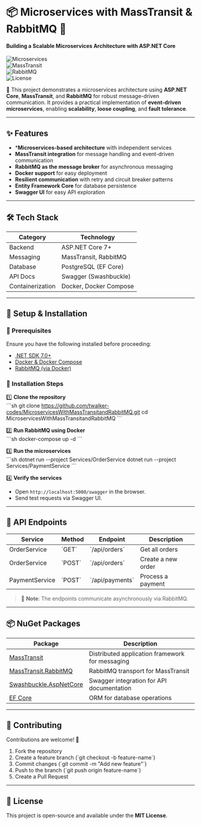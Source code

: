 # 📦 Microservices with MassTransit & RabbitMQ 🐰  
#### Building a Scalable Microservices Architecture with ASP.NET Core  

![Microservices](https://img.shields.io/badge/Microservices-ASP.NET_Core-blue)  
![MassTransit](https://img.shields.io/badge/MassTransit-7.x-green)  
![RabbitMQ](https://img.shields.io/badge/RabbitMQ-3.x-orange)  
![License](https://img.shields.io/badge/License-MIT-lightgrey)  

🚀 This project demonstrates a microservices architecture using **ASP.NET Core**, **MassTransit**, and **RabbitMQ** for robust message-driven communication. It provides a practical implementation of **event-driven microservices**, enabling **scalability**, **loose coupling**, and **fault tolerance**.

---

## ✨ Features  
- ***Microservices-based architecture** with independent services  
- **MassTransit integration** for message handling and event-driven communication  
- **RabbitMQ as the message broker** for asynchronous messaging  
- **Docker support** for easy deployment  
- **Resilient communication** with retry and circuit breaker patterns  
- **Entity Framework Core** for database persistence  
- **Swagger UI** for easy API exploration  

---

## 🛠 Tech Stack  

| Category        | Technology |
|----------------|-----------|
| Backend        | ASP.NET Core 7+ |
| Messaging      | MassTransit, RabbitMQ |
| Database       | PostgreSQL (EF Core) |
| API Docs       | Swagger (Swashbuckle) |
| Containerization | Docker, Docker Compose |

---

## 📌 Setup & Installation  

### 🔧 Prerequisites  
Ensure you have the following installed before proceeding:  
- [.NET SDK 7.0+](https://dotnet.microsoft.com/en-us/download)  
- [Docker & Docker Compose](https://www.docker.com/get-started)  
- [RabbitMQ (via Docker)](https://www.rabbitmq.com/download.html)  

### 🚀 Installation Steps  

1️⃣ **Clone the repository**  
\`\`\`sh
git clone https://github.com/twalker-codes/MicroservicesWithMassTransitandRabbitMQ.git
cd MicroservicesWithMassTransitandRabbitMQ
\`\`\`

2️⃣ **Run RabbitMQ using Docker**  
\`\`\`sh
docker-compose up -d
\`\`\`

3️⃣ **Run the microservices**  
\`\`\`sh
dotnet run --project Services/OrderService
dotnet run --project Services/PaymentService
\`\`\`

4️⃣ **Verify the services**  
- Open `http://localhost:5000/swagger` in the browser.  
- Send test requests via Swagger UI.  

---

## 📡 API Endpoints  

| Service       | Method | Endpoint               | Description                  |
|--------------|--------|------------------------|------------------------------|
| OrderService | \`GET\`  | \`/api/orders\`          | Get all orders               |
| OrderService | \`POST\` | \`/api/orders\`          | Create a new order           |
| PaymentService | \`POST\` | \`/api/payments\`       | Process a payment            |

> 📌 **Note**: The endpoints communicate asynchronously via RabbitMQ.

---

## 📦 NuGet Packages  

| Package | Description |
|---------|-------------|
| [MassTransit](https://www.nuget.org/packages/MassTransit/) | Distributed application framework for messaging |
| [MassTransit.RabbitMQ](https://www.nuget.org/packages/MassTransit.RabbitMQ/) | RabbitMQ transport for MassTransit |
| [Swashbuckle.AspNetCore](https://www.nuget.org/packages/Swashbuckle.AspNetCore/) | Swagger integration for API documentation |
| [EF Core](https://www.nuget.org/packages/Microsoft.EntityFrameworkCore/) | ORM for database operations |

---

## 🤝 Contributing  

Contributions are welcome! 🚀  
1. Fork the repository  
2. Create a feature branch (\`git checkout -b feature-name\`)  
3. Commit changes (\`git commit -m "Add new feature"\`)  
4. Push to the branch (\`git push origin feature-name\`)  
5. Create a Pull Request  

---

## 📜 License  

This project is open-source and available under the **MIT License**.  
